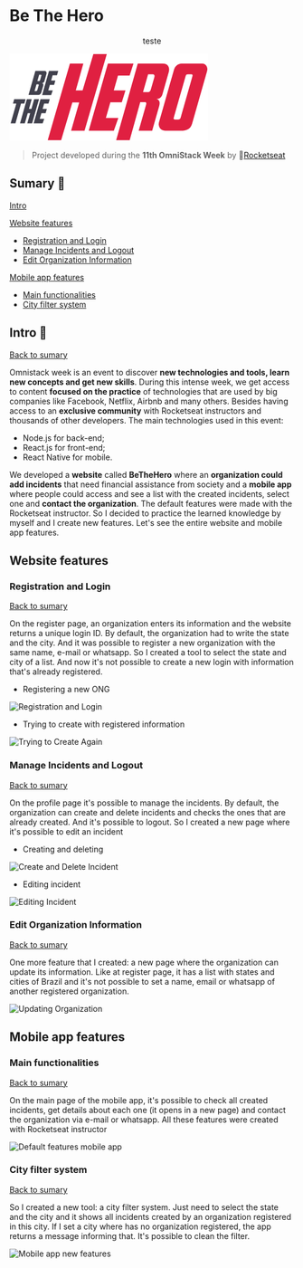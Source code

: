 # Be The Hero
<div align="center">teste</div>

![Logo](/.github/logo.png)


> Project developed during the **11th OmniStack Week** by 🚀[Rocketseat](rocketseat.com.br)

## Sumary :bookmark_tabs:
[Intro](#intro)

[Website features](#website-features)
- [Registration and Login](#registration-and-login)
- [Manage Incidents and Logout](#manage-incidents-and-logout)
- [Edit Organization Information](#edit-organization-information)

[Mobile app features](#mobile-app-features)
- [Main functionalities](#main-functionalities)
- [City filter system](#city-filter-system)

## Intro :door:
[Back to sumary](#sumary)

Omnistack week is an event to discover **new technologies and tools, learn new concepts and get new skills**. During this intense week, we get access to content **focused on the practice** of technologies that are used by big companies like Facebook, Netflix, Airbnb and many others. Besides having access to an **exclusive community** with Rocketseat instructors and thousands of other developers. The main technologies used in this event:
- Node.js for back-end;
- React.js for front-end;
- React Native for mobile.	

We developed a **website** called **BeTheHero** where an **organization could add incidents** that need financial assistance from society and a **mobile app** where people could access and see a list with the created incidents, select one and **contact the organization**. The default features were made with the Rocketseat instructor. So I decided to practice the learned knowledge by myself and I create new features. Let's see the entire website and mobile app features.

## Website features
### Registration and Login
[Back to sumary](#sumary)

On the register page, an organization enters its information and the website returns a unique login ID. By default, the organization had to write the state and the city. And it was possible to register a new organization with the same name, e-mail or whatsapp. So I created a tool to select the state and city of a list. And now it's not possible to create a new login with information that's already registered.

- Registering a new ONG

![Registration and Login](https://media.giphy.com/media/f4JibkmrNnwTXL1wSx/source.gif)

- Trying to create with registered information

![Trying to Create Again](https://media.giphy.com/media/Wt1YwEZwISSixnJcla/source.gif)

### Manage Incidents and Logout
[Back to sumary](#sumary)

On the profile page it's possible to manage the incidents. By default, the organization can create and delete incidents and checks the ones that are already created. And it's possible to logout. So I created a new page where it's possible to edit an incident
 - Creating and deleting
 
 ![Create and Delete Incident](https://media.giphy.com/media/dUMpJVxWN4MR49txcL/source.gif)
 
 - Editing incident
 
 ![Editing Incident](https://media.giphy.com/media/QX1jtYDWJlahSakJng/source.gif)
  
### Edit Organization Information
[Back to sumary](#sumary)

One more feature that I created: a new page where the organization can update its information. Like at register page, it has a list with states and cities of Brazil and it's not possible to set a name, email or whatsapp of another registered organization.

![Updating Organization](https://media.giphy.com/media/THmnMqOWsPXtdVJfmZ/source.gif)

## Mobile app features 
### Main functionalities
[Back to sumary](#sumary)

On the main page of the mobile app, it's possible to check all created incidents, get details about each one (it opens in a new page) and contact the organization via e-mail or whatsapp. All these features were created with Rocketseat instructor

![Default features mobile app](https://media.giphy.com/media/U1yOMk2cOQE5h6106r/source.gif)
### City filter system
[Back to sumary](#sumary)

So I created a new tool: a city filter system. Just need to select the state and the city and it shows all incidents created by an organization registered in this city. If I set a city where has no organization registered, the app returns a message informing that. It's possible to clean the filter.

![Mobile app new features](https://media.giphy.com/media/ii7K2ERffmQcIGukUC/source.gif)

